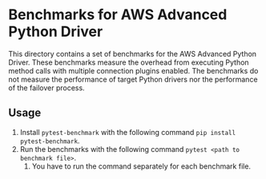 # Benchmarks for AWS Advanced Python Driver

This directory contains a set of benchmarks for the AWS Advanced Python Driver.
These benchmarks measure the overhead from executing Python method calls with multiple connection plugins enabled.
The benchmarks do not measure the performance of target Python drivers nor the performance of the failover process.

## Usage
1. Install `pytest-benchmark` with the following command `pip install pytest-benchmark`.
2. Run the benchmarks with the following command `pytest <path to benchmark file>`.
    1. You have to run the command separately for each benchmark file.
